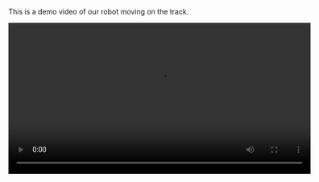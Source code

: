 

This is a demo video of our robot moving on the track.

<video src="./moving.mov" width="600" controls></video>

